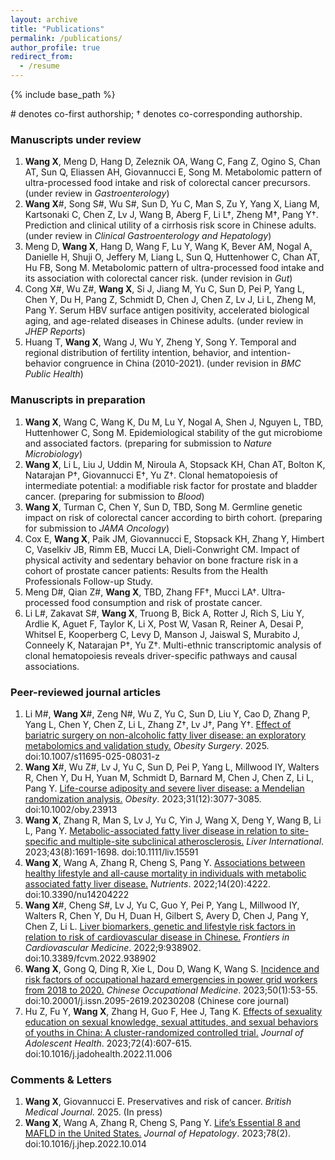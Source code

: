 ```yaml
---
layout: archive
title: "Publications"
permalink: /publications/
author_profile: true
redirect_from:
  - /resume
---
```


{% include base_path %}

\# denotes co-first authorship; † denotes co-corresponding authorship.

### Manuscripts under review
1. **Wang X**, Meng D, Hang D, Zeleznik OA, Wang C, Fang Z, Ogino S, Chan AT, Sun Q, Eliassen AH, Giovannucci E, Song M. Metabolomic pattern of ultra-processed food intake and risk of colorectal cancer precursors. (under review in *Gastroenterology*)
2. **Wang X**#, Song S#, Wu S#, Sun D, Yu C, Man S, Zu Y, Yang X, Liang M, Kartsonaki C, Chen Z, Lv J, Wang B, Aberg F, Li L†, Zheng M†, Pang Y†. Prediction and clinical utility of a cirrhosis risk score in Chinese adults. (under review in *Clinical Gastroenterology and Hepatology*)
3. Meng D, **Wang X**, Hang D, Wang F, Lu Y, Wang K, Bever AM, Nogal A, Danielle H, Shuji O, Jeffery M, Liang L, Sun Q, Huttenhower C, Chan AT, Hu FB, Song M. Metabolomic pattern of ultra-processed food intake and its association with colorectal cancer risk. (under revision in *Gut*)
4. Cong X#, Wu Z#, **Wang X**, Si J, Jiang M, Yu C, Sun D, Pei P, Yang L, Chen Y, Du H, Pang Z, Schmidt D, Chen J, Chen Z, Lv J, Li L, Zheng M, Pang Y. Serum HBV surface antigen positivity, accelerated biological aging, and age-related diseases in Chinese adults. (under review in *JHEP Reports*)
5. Huang T, **Wang X**, Wang J, Wu Y, Zheng Y, Song Y. Temporal and regional distribution of fertility intention, behavior, and intention-behavior congruence in China (2010-2021). (under revision in *BMC Public Health*)

### Manuscripts in preparation
1. **Wang X**, Wang C, Wang K, Du M, Lu Y, Nogal A, Shen J, Nguyen L, TBD, Huttenhower C, Song M. Epidemiological stability of the gut microbiome and associated factors. (preparing for submission to *Nature Microbiology*)
2. **Wang X**, Li L, Liu J, Uddin M, Niroula A, Stopsack KH, Chan AT, Bolton K, Natarajan P†, Giovannucci E†, Yu Z†. Clonal hematopoiesis of intermediate potential: a modifiable risk factor for prostate and bladder cancer. (preparing for submission to *Blood*)
3. **Wang X**, Turman C, Chen Y, Sun D, TBD, Song M. Germline genetic impact on risk of colorectal cancer according to birth cohort. (preparing for submission to *JAMA Oncology*)
4. Cox E, **Wang X**, Paik JM, Giovannucci E, Stopsack KH, Zhang Y, Himbert C, Vaselkiv JB, Rimm EB, Mucci LA, Dieli-Conwright CM. Impact of physical activity and sedentary behavior on bone fracture risk in a cohort of prostate cancer patients: Results from the Health Professionals Follow-up Study.
5. Meng D#, Qian Z#, **Wang X**, TBD, Zhang FF†, Mucci LA†. Ultra-processed food consumption and risk of prostate cancer.
6. Li L#, Zakavat S#, **Wang X**, Truong B, Bick A, Rotter J, Rich S, Liu Y, Ardlie K, Aguet F, Taylor K, Li X, Post W, Vasan R, Reiner A, Desai P, Whitsel E, Kooperberg C, Levy D, Manson J, Jaiswal S, Murabito J, Conneely K, Natarajan P†, Yu Z†. Multi-ethnic transcriptomic analysis of clonal hematopoiesis reveals driver-specific pathways and causal associations.

### Peer-reviewed journal articles
1. Li M#, **Wang X**#, Zeng N#, Wu Z, Yu C, Sun D, Liu Y, Cao D, Zhang P, Yang L, Chen Y, Chen Z, Li L, Zhang Z†, Lv J†, Pang Y†. [Effect of bariatric surgery on non-alcoholic fatty liver disease: an exploratory metabolomics and validation study.](https://doi.org/10.1007/s11695-025-08031-z) *Obesity Surgery*. 2025. doi:10.1007/s11695-025-08031-z
2. **Wang X**#, Wu Z#, Lv J, Yu C, Sun D, Pei P, Yang L, Millwood IY, Walters R, Chen Y, Du H, Yuan M, Schmidt D, Barnard M, Chen J, Chen Z, Li L, Pang Y. [Life-course adiposity and severe liver disease: a Mendelian randomization analysis.](https://doi.org/10.1002/oby.23913) *Obesity*. 2023;31(12):3077-3085. doi:10.1002/oby.23913
3. **Wang X**, Zhang R, Man S, Lv J, Yu C, Yin J, Wang X, Deng Y, Wang B, Li L, Pang Y. [Metabolic-associated fatty liver disease in relation to site-specific and multiple-site subclinical atherosclerosis.](https://doi.org/10.1111/liv.15591) *Liver International*. 2023;43(8):1691-1698. doi:10.1111/liv.15591
4. **Wang X**, Wang A, Zhang R, Cheng S, Pang Y. [Associations between healthy lifestyle and all-cause mortality in individuals with metabolic associated fatty liver disease.](https://doi.org/10.3390/nu14204222) *Nutrients*. 2022;14(20):4222. doi:10.3390/nu14204222
5. **Wang X**#, Cheng S#, Lv J, Yu C, Guo Y, Pei P, Yang L, Millwood IY, Walters R, Chen Y, Du H, Duan H, Gilbert S, Avery D, Chen J, Pang Y, Chen Z, Li L. [Liver biomarkers, genetic and lifestyle risk factors in relation to risk of cardiovascular disease in Chinese.](https://doi.org/10.3389/fcvm.2022.938902) *Frontiers in Cardiovascular Medicine*. 2022;9:938902. doi:10.3389/fcvm.2022.938902
6. **Wang X**, Gong Q, Ding R, Xie L, Dou D, Wang K, Wang S. [Incidence and risk factors of occupational hazard emergencies in power grid workers from 2018 to 2020.](https://doi.org/10.20001/j.issn.2095-2619.20230208) *Chinese Occupational Medicine*. 2023;50(1):53-55. doi:10.20001/j.issn.2095-2619.20230208 (Chinese core journal)
7. Hu Z, Fu Y, **Wang X**, Zhang H, Guo F, Hee J, Tang K. [Effects of sexuality education on sexual knowledge, sexual attitudes, and sexual behaviors of youths in China: A cluster-randomized controlled trial.](https://doi.org/10.1016/j.jadohealth.2022.11.006) *Journal of Adolescent Health*. 2023;72(4):607-615. doi:10.1016/j.jadohealth.2022.11.006

### Comments & Letters
1. **Wang X**, Giovannucci E. Preservatives and risk of cancer. *British Medical Journal*. 2025. (In press)
2. **Wang X**, Wang A, Zhang R, Cheng S, Pang Y. [Life’s Essential 8 and MAFLD in the United States.](https://doi.org/10.1016/j.jhep.2022.10.014) *Journal of Hepatology*. 2023;78(2). doi:10.1016/j.jhep.2022.10.014
